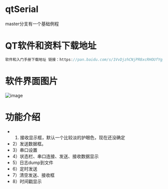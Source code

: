 # qtSerial

master分支有一个基础例程

# QT软件和资料下载地址
```C
软件和入门手册下载地址 链接：https://pan.baidu.com/s/1VvDjzhCNjPR8xcRHOUfYgg?pwd=9999 提取码：9999
```

# 软件界面图片
![image](https://user-images.githubusercontent.com/11375905/153223952-9a390adf-3e5d-4ad3-8e7f-471e2cbf86b2.png)


# 功能介绍

* 1) 接收显示框，默认一个比较淡的护眼色，现在还没确定
* 2）发送数据框。
* 3）串口设置
* 4）状态栏、串口连接、发送、接收数据显示
* 5）日志dump到文件
* 6）定时发送
* 7）清空发送、接收框
* 8）时间戳显示
